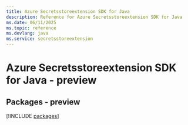 ```yaml
---
title: Azure Secretsstoreextension SDK for Java
description: Reference for Azure Secretsstoreextension SDK for Java
ms.date: 06/11/2025
ms.topic: reference
ms.devlang: java
ms.service: secretsstoreextension
---
```

# Azure Secretsstoreextension SDK for Java - preview
## Packages - preview
[!INCLUDE [packages](secretsstoreextension-index.md)]